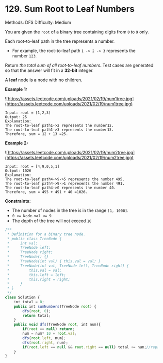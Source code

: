 # 129. Sum Root to Leaf Numbers

Methods: DFS
Difficulty: Medium

You are given the `root` of a binary tree containing digits from `0` to `9` only.

Each root-to-leaf path in the tree represents a number.

- For example, the root-to-leaf path `1 -> 2 -> 3` represents the number `123`.

Return *the total sum of all root-to-leaf numbers*. Test cases are generated so that the answer will fit in a **32-bit** integer.

A **leaf** node is a node with no children.

**Example 1:**

![https://assets.leetcode.com/uploads/2021/02/19/num1tree.jpg](https://assets.leetcode.com/uploads/2021/02/19/num1tree.jpg)

```
Input: root = [1,2,3]
Output: 25
Explanation:
The root-to-leaf path1->2 represents the number12.
The root-to-leaf path1->3 represents the number13.
Therefore, sum = 12 + 13 =25.

```

**Example 2:**

![https://assets.leetcode.com/uploads/2021/02/19/num2tree.jpg](https://assets.leetcode.com/uploads/2021/02/19/num2tree.jpg)

```
Input: root = [4,9,0,5,1]
Output: 1026
Explanation:
The root-to-leaf path4->9->5 represents the number 495.
The root-to-leaf path4->9->1 represents the number 491.
The root-to-leaf path4->0 represents the number 40.
Therefore, sum = 495 + 491 + 40 =1026.

```

**Constraints:**

- The number of nodes in the tree is in the range `[1, 1000]`.
- `0 <= Node.val <= 9`
- The depth of the tree will not exceed `10`

```jsx
/**
 * Definition for a binary tree node.
 * public class TreeNode {
 *     int val;
 *     TreeNode left;
 *     TreeNode right;
 *     TreeNode() {}
 *     TreeNode(int val) { this.val = val; }
 *     TreeNode(int val, TreeNode left, TreeNode right) {
 *         this.val = val;
 *         this.left = left;
 *         this.right = right;
 *     }
 * }
 */
class Solution {
    int total = 0;
    public int sumNumbers(TreeNode root) {
        dfs(root, 0);
        return total;
    }
    public void dfs(TreeNode root, int num){
        if(root == null) return;
        num = num* 10 + root.val;
        dfs(root.left, num);
        dfs(root.right, num); 
        if(root.left == null && root.right == null) total += num;//represent leaf
    }
}
```